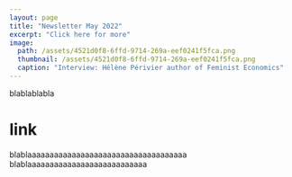 ```yaml
---
layout: page
title: "Newsletter May 2022"
excerpt: "Click here for more"
image: 
  path: /assets/4521d0f8-6ffd-9714-269a-eef0241f5fca.png
  thumbnail: /assets/4521d0f8-6ffd-9714-269a-eef0241f5fca.png
  caption: "Interview: Hélène Périvier author of Feminist Economics"
---
```




blablablabla
# link
blablaaaaaaaaaaaaaaaaaaaaaaaaaaaaaaaaaaaa
blablaaaaaaaaaaaaaaaaaaaaaaaaaaa


<object data="../assets/pdf/newsletter.pdf" width="1000" height="1000" type='application/pdf'></object>
